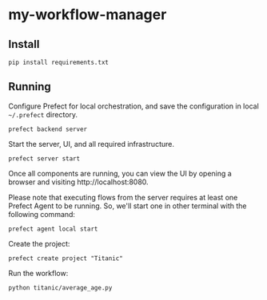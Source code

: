 # my-workflow-manager

## Install

```shell
pip install requirements.txt
```

## Running

Configure Prefect for local orchestration, and save the configuration in local `~/.prefect` directory.

```shell
prefect backend server
```

Start the server, UI, and all required infrastructure.

```shell
prefect server start
```

Once all components are running, you can view the UI by opening a browser and visiting http://localhost:8080.

Please note that executing flows from the server requires at least one Prefect Agent to be running.
So, we'll start one in other terminal with the following command:

```shell
prefect agent local start
```

Create the project:

```shell
prefect create project "Titanic"
```

Run the workflow:

```shell
python titanic/average_age.py
```
